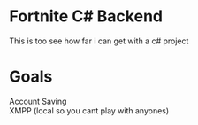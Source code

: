 # Fortnite C# Backend

This is too see how far i can get with a c# project

# Goals
Account Saving<br>
XMPP (local so you cant play with anyones)
